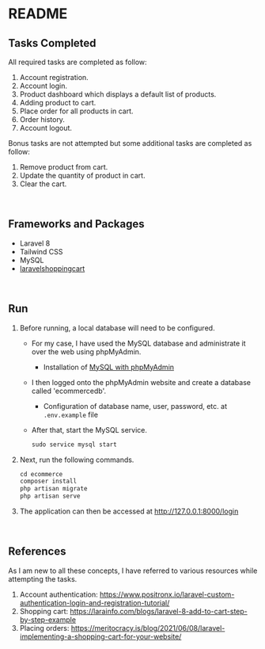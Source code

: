 # README

## Tasks Completed

All required tasks are completed as follow:

1. Account registration.
2. Account login.
3. Product dashboard which displays a default list of products.
4. Adding product to cart.
5. Place order for all products in cart.
6. Order history.
7. Account logout.

Bonus tasks are not attempted but some additional tasks are completed as follow:

1. Remove product from cart.
2. Update the quantity of product in cart.
3. Clear the cart.

<br />

## Frameworks and Packages

- Laravel 8
- Tailwind CSS
- MySQL
- [laravelshoppingcart](https://github.com/darryldecode/laravelshoppingcart)

<br />

## Run

1. Before running, a local database will need to be configured.
    - For my case, I have used the MySQL database and administrate it over the web using phpMyAdmin. 
        - Installation of [MySQL with phpMyAdmin](https://www.javahelps.com/2018/10/install-mysql-with-phpmyadmin-on-ubuntu.html)
    - I then logged onto the phpMyAdmin website and create a database called 'ecommercedb'.
        - Configuration of database name, user, password, etc. at `.env.example` file
    - After that, start the MySQL service.

        ```php
        sudo service mysql start
        ```

2. Next, run the following commands.

    ```php
    cd ecommerce
    composer install
    php artisan migrate
    php artisan serve
    ```

3. The application can then be accessed at http://127.0.0.1:8000/login

<br />

## References

As I am new to all these concepts, I have referred to various resources while attempting the tasks.

1. Account authentication: https://www.positronx.io/laravel-custom-authentication-login-and-registration-tutorial/ 
2. Shopping cart: https://larainfo.com/blogs/laravel-8-add-to-cart-step-by-step-example  
3. Placing orders: https://meritocracy.is/blog/2021/06/08/laravel-implementing-a-shopping-cart-for-your-website/ 
